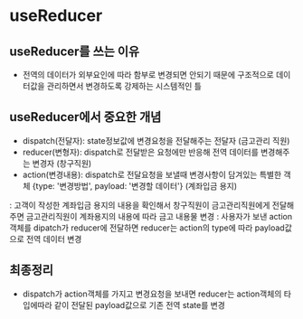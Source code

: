 # useReducer

## useReducer를 쓰는 이유

- 전역의 데이터가 외부요인에 따라 함부로 변경되면 안되기 때문에 구조적으로 데이터값을 관리하면서 변경하도록 강제하는 시스템적인 틀

## useReducer에서 중요한 개념

- dispatch(전달자): state정보값에 변경요청을 전달해주는 전달자 (금고관리 직원)
- reducer(변형자): dispatch로 전달받은 요청에만 반응해 전역 데이터를 변경해주는 변경자 (창구직원)
- action(변경내용): dispatch로 전달요청을 보낼때 변경사항이 담겨있는 특별한 객체 {type: '변경방법', payload: '변경할 데이터'} (계좌입금 용지)

: 고객이 작성한 계좌입금 용지의 내용을 확인해서 창구직원이 금고관리직원에게 전달해주면 금고관리직원이 계좌용지의 내용에 따라 금고 내용물 변경
: 사용자가 보낸 action객체를 dipatch가 reducer에 전달하면 reducer는 action의 type에 따라 payload값으로 전역 데이터 변경

## 최종정리

- dispatch가 action객체를 가지고 변경요청을 보내면 reducer는 action객체의 타입에따라 같이 전달된 payload값으로 기존 전역 state를 변경
